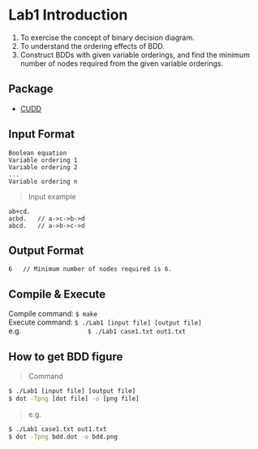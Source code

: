 # Lab1 Introduction
1. To exercise the concept of binary decision diagram. 
2. To understand the ordering effects of BDD. 
3. Construct BDDs with given variable orderings, and find the minimum  number of nodes required from the given variable orderings. 

## Package
* [CUDD](<https://gist.github.com/ytakata69/ddfae0e2c1ebc7cd92fc2805dedf3037>)

## Input Format
```
Boolean equation
Variable ordering 1
Variable ordering 2
...
Variable ordering n
```

> Input example
```
ab+cd.
acbd.   // a->c->b->d
abcd.   // a->b->c->d
```

## Output Format
```
6   // Minimum number of nodes required is 6.
```

## Compile & Execute
Compile command: `$ make` \
Execute command: `$ ./Lab1 [input file] [output file]` \
e.g.&ensp; &ensp; &ensp; &ensp; &ensp; &ensp; &ensp; &ensp; &ensp; &ensp; &ensp; &ensp; `$ ./Lab1 case1.txt out1.txt`

## How to get BDD figure
> Command
```bash
$ ./Lab1 [input file] [output file]
$ dot -Tpng [dot file] -o [png file]
```

> e.g.
```bash
$ ./Lab1 case1.txt out1.txt
$ dot -Tpng bdd.dot -o bdd.png
```
